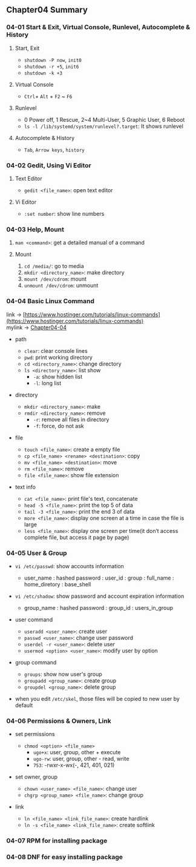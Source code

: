 ## Chapter04 Summary

### 04-01 Start & Exit, Virtual Console, Runlevel, Autocomplete & History

1. Start, Exit
   - ```shutdown -P now```, ```init0```
   - ```shutdown -r +5```, ```init6```
   - ```shutdown -k +3```

2. Virtual Console
   - ```Ctrl```+ ```Alt``` + ```F2``` ~ ```F6```

3. Runlevel
   - 0 Power off, 1 Rescue, 2~4 Multi-User, 5 Graphic User, 6 Reboot
   - ```ls -l /lib/systemd/system/runlevel?.target```: It shows runlevel

4. Autocomplete & History
   - ```Tab```, ```Arrow keys```, ```history```

### 04-02 Gedit, Using Vi Editor

1. Text Editor
   - ```gedit <file_name>```: open text editor

2. Vi Editor
   - ```:set number```: show line numbers

### 04-03 Help, Mount

1. ```man <command>```: get a detailed manual of a command

2. Mount
   1. ```cd /media/```: go to media
   2. ```mkdir <directory_name>```: make directory
   3. ```mount /dev/cdrom```: mount
   4. ```unmount /dev/cdrom```: unmount

### 04-04 Basic Linux Command

link -> [https://www.hostinger.com/tutorials/linux-commands](https://www.hostinger.com/tutorials/linux-commands)  
mylink -> [Chapter04-04](Chapter04-04.md)

- path
  - ```clear```: clear console lines
  - ```pwd```: print working directory
  - ```cd <directory_name>```: change directory
  - ```ls <directory_name>```: list show
    - ```-a```: show hidden list
    - ```-l```: long list

- directory
  - ```mkdir <directory_name>```: make
  - ```rmdir <directory_name>```: remove
    - ```-r```: remove all files in directory
    - ```-f```: force, do not ask

- file
  - ```touch <file_name>```: create a empty file
  - ```cp <file_name> <rename> <destination>```: copy
  - ```mv <file_name> <destination>```: move
  - ```rm <file_name>```: remove
  - ```file <file_name>```: show file extension

- text info
  - ```cat <file_name>```: print file's text, concatenate
  - ```head -5 <file_name>```: print the top 5 of data
  - ```tail -3 <file_name>```: print the end 3 of data
  - ```more <file_name>```: display one screen at a time in case the file is large
  - ```less <file_name>```: display one screen per time(it don’t access complete file, but access it page by page)

### 04-05 User & Group

- ```vi /etc/passwd```: show accounts information
  - user_name : hashed password : user_id : group : full_name : home_diretory : base_shell
- ```vi /etc/shadow```: show password and account expiration information
  - group_name : hashed password : group_id : users_in_group

- user command
  - ```useradd <user_name>```: create user
  - ```passwd <user_name>```: change user password
  - ```userdel -r <user_name>```: delete user
  - ```usermod <option> <user_name>```: modify user by option

- group command
  - ```groups```: show now user's group
  - ```groupadd <group_name>```: create group
  - ```groupdel <group_name>```: delete group

- when you edit ```/etc/skel```, those files will be copied to new user by default

### 04-06 Permissions & Owners, Link 

- set permissions
  - ```chmod <option> <file_name>```
    - ```ugo+x```: user, group, other + execute
    - ```ugo-rw```: user, group, other - read, write
    - ```753```: -rwxr-x-wx(-, 421, 401, 021)

- set owner, group
  - ```chown <user_name> <file_name>```: change user
  - ```chgrp <group_name> <file_name>```: change group

- link
  - ```ln <file_name> <link_file_name>```: create hardlink
  - ```ln -s <file_name> <link_file_name>```: create softlink

### 04-07 RPM for installing package



### 04-08 DNF for easy installing package